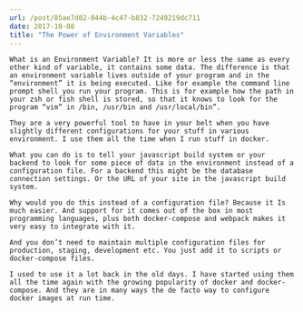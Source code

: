 ```yaml
---
url: /post/85ae7d02-844b-4c47-b832-7249219dc711
date: 2017-10-08
title: "The Power of Environment Variables"
---
```


<div class="kg-card-markdown">

  <p>

    What is an Environment Variable? It is more or less the same as every other kind of variable, it contains some data. The difference is that an environment variable lives outside of your program and in the “environment” it is being executed. Like for example the command line prompt shell you run your program. This is for example how the path in your zsh or fish shell is stored, so that it knows to look for the program “vim” in /bin, /usr/bin and /usr/local/bin”.

  </p>

  

  <p>

    They are a very powerful tool to have in your belt when you have slightly different configurations for your stuff in various environment. I use them all the time when I run stuff in docker.

  </p>

  

  <p>

    What you can do is to tell your javascript build system or your backend to look for some piece of data in the environment instead of a configuration file. For a backend this might be the database connection settings. Or the URL of your site in the javascript build system.

  </p>

  

  <p>

    Why would you do this instead of a configuration file? Because it Is much easier. And support for it comes out of the box in most programming languages, plus both docker-compose and webpack makes it very easy to integrate with it.

  </p>

  

  <p>

    And you don’t need to maintain multiple configuration files for production, staging, development etc. You just add it to scripts or docker-compose files.

  </p>

  

  <p>

    I used to use it a lot back in the old days. I have started using them all the time again with the growing popularity of docker and docker-compose. And they are in many ways the de facto way to configure docker images at run time.

  </p>

</div>